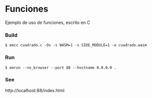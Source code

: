 # Funciones

Ejemplo de uso de funciones, escrito en C

### Build
```
$ emcc cuadrado.c -Os -s WASM=1 -s SIDE_MODULE=1 -o cuadrado.wasm
```

### Run
```
$ emrun --no_browser --port 80 --hostname 0.0.0.0 .
```

### See

http://localhost:88/index.html